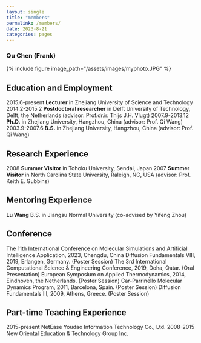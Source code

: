 ```yaml
---
layout: single
title: "members"
permalink: /members/
date: 2023-8-21
categories: pages
---
```

### Qu Chen (Frank)
{% include figure image_path="/assets/images/myphoto.JPG" %}

## Education and Employment
2015.6-present  **Lecturer** in Zhejiang University of Science and Technology
2014.2-2015.2   **Postdoctoral researcher** in Delft University of Technology, Delft, the Netherlands (advisor: Prof.dr.ir. Thijs J.H. Vlugt)
2007.9-2013.12  **Ph.D.** in Zhejiang University, Hangzhou, China (advisor: Prof. Qi Wang)
2003.9-2007.6   **B.S.** in Zhejiang University, Hangzhou, China (advisor: Prof. Qi Wang)

## Research Experience
2008 **Summer Visitor** in Tohoku University, Sendai, Japan
2007 **Summer Visitor** in North Carolina State University, Raleigh, NC, USA (advisor: Prof. Keith E. Gubbins) 

## Mentoring Experience
**Lu Wang** B.S. in Jiangsu Normal University (co-advised by Yifeng Zhou)

## Conference
The 11th International Conference on Molecular Simulations and Artificial Intelligence Application, 2023, Chengdu, China
Diffusion Fundamentals VIII, 2019, Erlangen, Germany. (Poster Session) 
The 3rd International Computational Science & Engineering Conference, 2019, Doha, Qatar. (Oral Presentation)
European Symposium on Applied Thermodynamics, 2014, Eindhoven, the Netherlands. (Poster Session)
Car-Parrinello Molecular Dynamics Program, 2011, Barcelona, Spain. (Poster Session)
Diffusion Fundamentals III, 2009, Athens, Greece. (Poster Session)

## Part-time Teaching Experience
2015-present  NetEase Youdao Information Technology Co., Ltd.
2008-2015     New Oriental Education & Technology Group Inc.